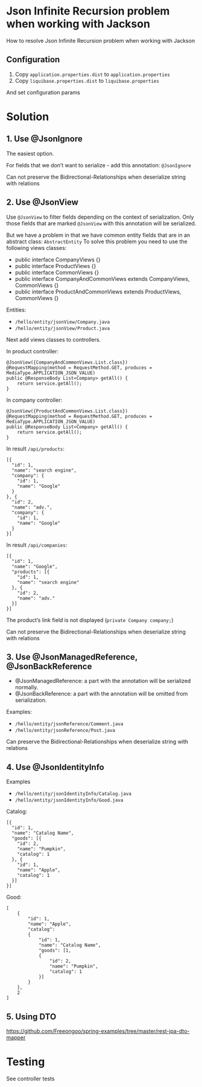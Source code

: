 # Json Infinite Recursion problem when working with Jackson

How to resolve Json Infinite Recursion problem when working with Jackson

## Configuration

1. Copy `application.properties.dist` to `application.properties` 
2. Copy `liquibase.properties.dist` to `liquibase.properties`

And set configuration params

# Solution

## 1. Use @JsonIgnore

The easiest option. 

For fields that we don’t want to serialize - add this annotation: `@JsonIgnore`

Can not preserve the Bidirectional-Relationships when deserialize string with relations

## 2. Use @JsonView

Use `@JsonView` to filter fields depending on the context of serialization.
Only those fields that are marked `@JsonView` with this annotation will be serialized.

But we have a problem in that we have common entity fields that are in an abstract class: `AbstractEntity`
To solve this problem you need to use the following views classes:

- public interface CompanyViews {}
- public interface ProductViews {}
- public interface CommonViews {}
- public interface CompanyAndCommonViews extends CompanyViews, CommonViews {}
- public interface ProductAndCommonViews extends ProductViews, CommonViews {}

Entities:
- `/hello/entity/jsonView/Company.java`
- `/hello/entity/jsonView/Product.java`

Next add views classes to controllers.

In product controller:
```
@JsonView({CompanyAndCommonViews.List.class})
@RequestMapping(method = RequestMethod.GET, produces = MediaType.APPLICATION_JSON_VALUE)
public @ResponseBody List<Company> getAll() {
    return service.getAll();
}
```

In company controller:
```
@JsonView({ProductAndCommonViews.List.class})
@RequestMapping(method = RequestMethod.GET, produces = MediaType.APPLICATION_JSON_VALUE)
public @ResponseBody List<Company> getAll() {
    return service.getAll();
}
```

In result `/api/products`:

```
[{
  "id": 1,
  "name": "search engine",
  "company": {
    "id": 1,
    "name": "Google"
  }
}, {
  "id": 2,
  "name": "adv.",
  "company": {
    "id": 1,
    "name": "Google"
  }
}]
```

In result `/api/companies`:

```
[{
  "id": 1,
  "name": "Google",
  "products": [{
    "id": 1,
    "name": "search engine"
  }, {
    "id": 2,
    "name": "adv."
  }]
}]
```

The product’s link field is not displayed (`private Company company;`)

Can not preserve the Bidirectional-Relationships when deserialize string with relations

## 3. Use @JsonManagedReference, @JsonBackReference

- @JsonManagedReference: a part with the annotation will be serialized normally.
- @JsonBackReference: a part with the annotation will be omitted from serialization.

Examples:
- `/hello/entity/jsonReference/Comment.java`
- `/hello/entity/jsonReference/Post.java`

Can preserve the Bidirectional-Relationships when deserialize string with relations

## 4. Use @JsonIdentityInfo

Examples
- `/hello/entity/jsonIdentityInfo/Catalog.java`
- `/hello/entity/jsonIdentityInfo/Good.java`

Catalog:
```
[{
  "id": 1,
  "name": "Catalog Name",
  "goods": [{
    "id": 2,
    "name": "Pumpkin",
    "catalog": 1
  }, {
    "id": 1,
    "name": "Apple",
    "catalog": 1
  }]
}]
```

Good:
```
[
    {
        "id": 1,
        "name": "Apple",
        "catalog":
        {
            "id": 1,
            "name": "Catalog Name",
            "goods": [1,
            {
                "id": 2,
                "name": "Pumpkin",
                "catalog": 1
            }]
        }
    },
    2
]
```

## 5. Using DTO

https://github.com/Freeongoo/spring-examples/tree/master/rest-jpa-dto-mapper

# Testing 

See controller tests
